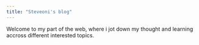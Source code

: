 ```yaml
---
title: "Steveoni's blog"
---
```


Welcome to my part of the web, where i jot down my thought and learning accross different interested topics.
